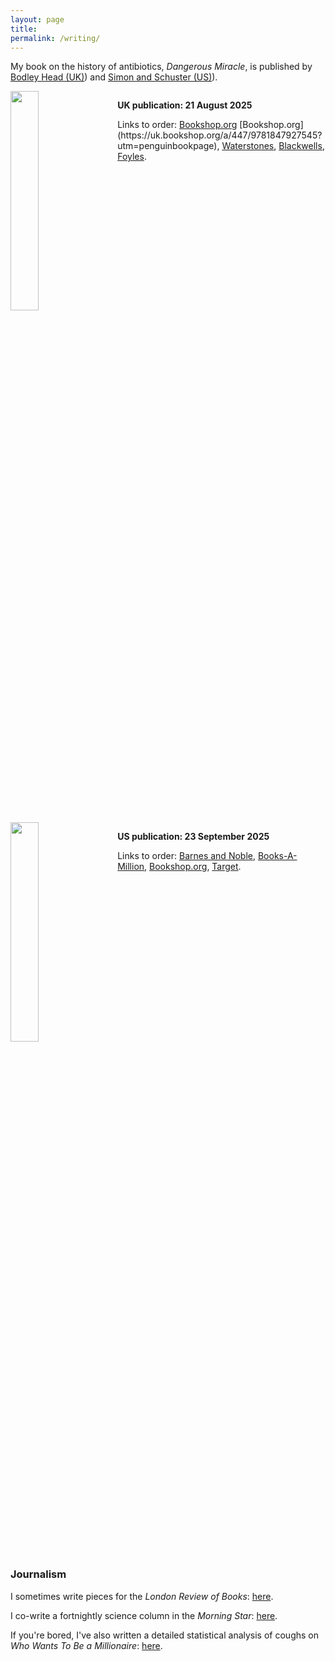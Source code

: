 ```yaml
---
layout: page
title:  
permalink: /writing/
---
```


My book on the history of antibiotics, *Dangerous Miracle*, is published by [Bodley Head (UK)](https://www.penguin.co.uk/books/455232/dangerous-miracle-by-shaw-liam/9781847927545)) and [Simon and Schuster (US)](https://www.simonandschuster.com/books/Dangerous-Miracle/Liam-Shaw/9781668023631)). 

<div style="overflow: auto;">
  <img src="{{ site.baseurl }}/images/dangerous-miracle-UK.png"
       width="30%" 
       style="float: left; padding: 0px 20px 0px 0px;" />
<p>
<b>UK publication: 21 August 2025</b>
</p>
<p>
Links to order: <a href="https://uk.bookshop.org/a/447/9781847927545">Bookshop.org</a> [Bookshop.org](https://uk.bookshop.org/a/447/9781847927545?utm=penguinbookpage), <a href="https://www.waterstones.com/book/9781847927545">Waterstones</a>, <a href="https://blackwells.co.uk/bookshop/product/9781847927545?a_aid=prh">Blackwells</a>, <a href="https://www.foyles.co.uk/book/9781847927545">Foyles</a>.
</p>
</div>

<div style="overflow: auto;">
  <img src="{{ site.baseurl }}/images/dangerous-miracle-US.jpg"
       width="30%" 
       style="float: left; padding: 0px 20px 0px 0px;" />
<p>
<b>US publication: 23 September 2025</b>
</p>
<p>
Links to order: <a href="https://www.barnesandnoble.com/w/?ean=9781668023631">Barnes and Noble</a>, <a href="https://www.booksamillion.com/p/9781668023631">Books-A-Million</a>, <a href="https://bookshop.org/a/1688/9781668023631">Bookshop.org</a>, <a href="https://www.target.com/s?searchTerm=9781668023631">Target</a>.

</p>
</div>


### Journalism

I sometimes write pieces for the *London Review of Books*: [here](https://www.lrb.co.uk/contributors/liam-shaw).

I co-write a fortnightly science column in the *Morning Star*: [here](https://morningstaronline.co.uk/author/science-and-society).

If you're bored, I've also written a detailed statistical analysis of coughs on *Who Wants To Be a Millionaire*: [here](https://medium.com/@liam.philip.shaw/a-statistical-analysis-of-coughing-patterns-on-who-wants-to-be-a-millionaire-187be5cc6af1).
